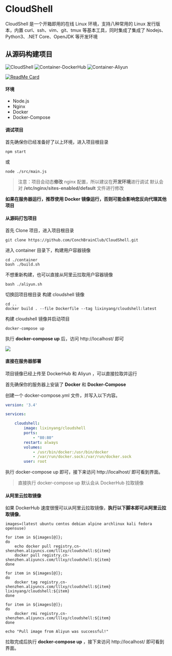 # CloudShell

CloudShell 是一个开箱即用的在线 Linux 环境，支持八种常用的 Linux 发行版本，内置 curl、ssh、vim、git、tmux 等基本工具，同时集成了集成了 Nodejs、Python3、.NET Core、OpenJDK 等开发环境 

## 从源码构建项目

![CloudShell](https://github.com/ConchBrainClub/CloudShell/workflows/CloudShell/badge.svg) ![Container-DockerHub](https://github.com/ConchBrainClub/CloudShell/workflows/Container-DockerHub/badge.svg) ![Container-Aliyun](https://github.com/ConchBrainClub/CloudShell/workflows/Container-Aliyun/badge.svg)

[![ReadMe Card](https://github-readme-stats.vercel.app/api/pin/?username=conchbrainclub&repo=cloudshell)](https://github.com/conchbrainclub/cloudshell)

#### 环境

- Node.js
- Nginx
- Docker
- Docker-Compose

#### 调试项目

首先确保你已经准备好了以上环境，进入项目根目录

```shell
npm start
```

或

```shell
node ./src/main.js
```

> 注意：项目会动态**修改** nginx 配置，所以建议在**开发环境**进行调试
默认会对 **/etc/nginx/sites-enabled/default** 文件进行修改

**如果在服务器运行，推荐使用 Docker 镜像运行，否则可能会影响您反向代理其他项目**

#### 从源码打包项目

首先 Clone 项目，进入项目根目录

```shell
git clone https://github.com/ConchBrainClub/CloudShell.git
```

进入 container 目录下，构建用户容器镜像

```shell
cd ./container
bash ./build.sh
```

不想重新构建，也可以直接从阿里云拉取用户容器镜像

```shell
bash ./aliyun.sh
```

切换回项目根目录
构建 cloudshell 镜像

```shell
cd ..
docker build . --file Dockerfile --tag lixinyang/cloudshell:latest
```

构建 cloudshell 镜像并启动项目

```shell
docker-compose up
```

执行 **docker-compose up** 后，访问 http://localhost/ 即可

![](https://corehome.oss-accelerate.aliyuncs.com/blogs/screencapture-180-76-232-34-1599031047847.png)

#### 直接在服务器部署

项目镜像已经上传至 DockerHub 和 Aliyun ，可以直接拉取并运行

首先确保你的服务器上安装了 **Docker** 和 **Docker-Compose**

创建一个 docker-compose.yml 文件，并写入以下内容。

```yaml
version: '3.4'

services:

    cloudshell:
        image: lixinyang/cloudshell
        ports:
            - "80:80"
        restart: always
        volumes:
            - /usr/bin/docker:/usr/bin/docker
            - /var/run/docker.sock:/var/run/docker.sock
        user: root
```

执行 docker-compose up 即可，接下来访问 http://localhost/ 即可看到界面。

> 直接执行 docker-compose up 默认会从 DockerHub 拉取镜像

#### 从阿里云拉取镜像

如果 DockerHub 速度很慢可以从阿里云拉取镜像，**执行以下脚本即可从阿里云拉取镜像**。

```shell
images=(latest ubuntu centos debian alpine archlinux kali fedora opensuse)

for item in ${images[@]};
do
    echo docker pull registry.cn-shenzhen.aliyuncs.com/lllxy/cloudshell:${item}
    docker pull registry.cn-shenzhen.aliyuncs.com/lllxy/cloudshell:${item}
done

for item in ${images[@]};
do
    docker tag registry.cn-shenzhen.aliyuncs.com/lllxy/cloudshell:${item} lixinyang/cloudshell:${item}
done

for item in ${images[@]};
do
    docker rmi registry.cn-shenzhen.aliyuncs.com/lllxy/cloudshell:${item}
done

echo "Pull image from Aliyun was successful!"
```

拉取完成后执行 **docker-compose up** ，接下来访问 http://localhost/ 即可看到界面。
